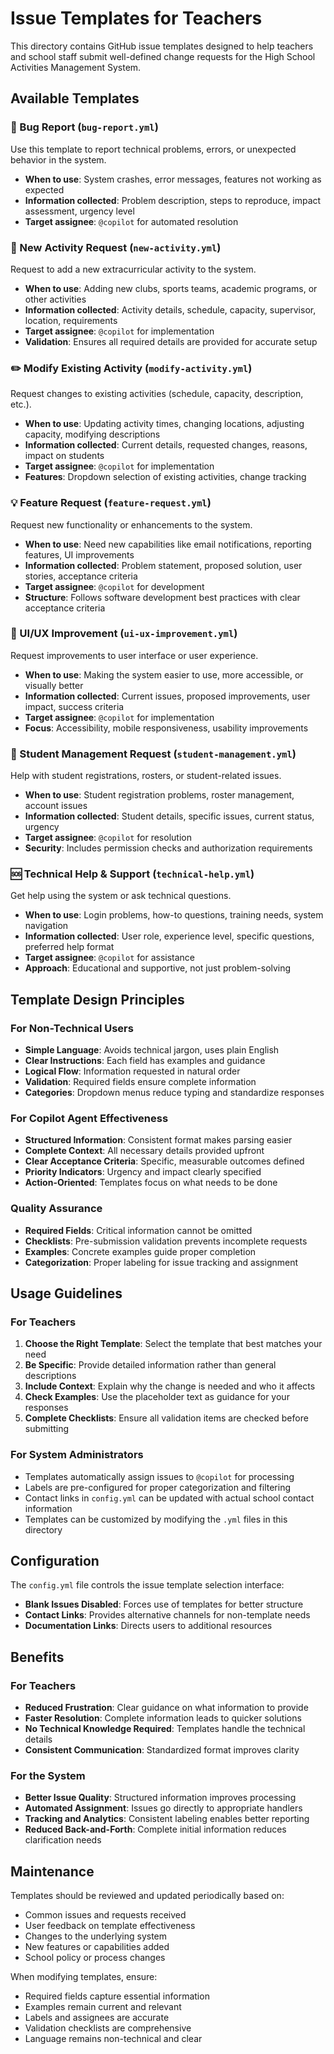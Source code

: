 # Issue Templates for Teachers

This directory contains GitHub issue templates designed to help teachers and school staff submit well-defined change requests for the High School Activities Management System.

## Available Templates

### 🐛 Bug Report (`bug-report.yml`)
Use this template to report technical problems, errors, or unexpected behavior in the system.
- **When to use**: System crashes, error messages, features not working as expected
- **Information collected**: Problem description, steps to reproduce, impact assessment, urgency level
- **Target assignee**: `@copilot` for automated resolution

### 🎯 New Activity Request (`new-activity.yml`)
Request to add a new extracurricular activity to the system.
- **When to use**: Adding new clubs, sports teams, academic programs, or other activities
- **Information collected**: Activity details, schedule, capacity, supervisor, location, requirements
- **Target assignee**: `@copilot` for implementation
- **Validation**: Ensures all required details are provided for accurate setup

### ✏️ Modify Existing Activity (`modify-activity.yml`)
Request changes to existing activities (schedule, capacity, description, etc.).
- **When to use**: Updating activity times, changing locations, adjusting capacity, modifying descriptions
- **Information collected**: Current details, requested changes, reasons, impact on students
- **Target assignee**: `@copilot` for implementation
- **Features**: Dropdown selection of existing activities, change tracking

### 💡 Feature Request (`feature-request.yml`)
Request new functionality or enhancements to the system.
- **When to use**: Need new capabilities like email notifications, reporting features, UI improvements
- **Information collected**: Problem statement, proposed solution, user stories, acceptance criteria
- **Target assignee**: `@copilot` for development
- **Structure**: Follows software development best practices with clear acceptance criteria

### 🎨 UI/UX Improvement (`ui-ux-improvement.yml`)
Request improvements to user interface or user experience.
- **When to use**: Making the system easier to use, more accessible, or visually better
- **Information collected**: Current issues, proposed improvements, user impact, success criteria
- **Target assignee**: `@copilot` for implementation
- **Focus**: Accessibility, mobile responsiveness, usability improvements

### 👥 Student Management Request (`student-management.yml`)
Help with student registrations, rosters, or student-related issues.
- **When to use**: Student registration problems, roster management, account issues
- **Information collected**: Student details, specific issues, current status, urgency
- **Target assignee**: `@copilot` for resolution
- **Security**: Includes permission checks and authorization requirements

### 🆘 Technical Help & Support (`technical-help.yml`)
Get help using the system or ask technical questions.
- **When to use**: Login problems, how-to questions, training needs, system navigation
- **Information collected**: User role, experience level, specific questions, preferred help format
- **Target assignee**: `@copilot` for assistance
- **Approach**: Educational and supportive, not just problem-solving

## Template Design Principles

### For Non-Technical Users
- **Simple Language**: Avoids technical jargon, uses plain English
- **Clear Instructions**: Each field has examples and guidance
- **Logical Flow**: Information requested in natural order
- **Validation**: Required fields ensure complete information
- **Categories**: Dropdown menus reduce typing and standardize responses

### For Copilot Agent Effectiveness
- **Structured Information**: Consistent format makes parsing easier
- **Complete Context**: All necessary details provided upfront
- **Clear Acceptance Criteria**: Specific, measurable outcomes defined
- **Priority Indicators**: Urgency and impact clearly specified
- **Action-Oriented**: Templates focus on what needs to be done

### Quality Assurance
- **Required Fields**: Critical information cannot be omitted
- **Checklists**: Pre-submission validation prevents incomplete requests
- **Examples**: Concrete examples guide proper completion
- **Categorization**: Proper labeling for issue tracking and assignment

## Usage Guidelines

### For Teachers
1. **Choose the Right Template**: Select the template that best matches your need
2. **Be Specific**: Provide detailed information rather than general descriptions
3. **Include Context**: Explain why the change is needed and who it affects
4. **Check Examples**: Use the placeholder text as guidance for your responses
5. **Complete Checklists**: Ensure all validation items are checked before submitting

### For System Administrators
- Templates automatically assign issues to `@copilot` for processing
- Labels are pre-configured for proper categorization and filtering
- Contact links in `config.yml` can be updated with actual school contact information
- Templates can be customized by modifying the `.yml` files in this directory

## Configuration

The `config.yml` file controls the issue template selection interface:
- **Blank Issues Disabled**: Forces use of templates for better structure
- **Contact Links**: Provides alternative channels for non-template needs
- **Documentation Links**: Directs users to additional resources

## Benefits

### For Teachers
- **Reduced Frustration**: Clear guidance on what information to provide
- **Faster Resolution**: Complete information leads to quicker solutions
- **No Technical Knowledge Required**: Templates handle the technical details
- **Consistent Communication**: Standardized format improves clarity

### For the System
- **Better Issue Quality**: Structured information improves processing
- **Automated Assignment**: Issues go directly to appropriate handlers
- **Tracking and Analytics**: Consistent labeling enables better reporting
- **Reduced Back-and-Forth**: Complete initial information reduces clarification needs

## Maintenance

Templates should be reviewed and updated periodically based on:
- Common issues and requests received
- User feedback on template effectiveness  
- Changes to the underlying system
- New features or capabilities added
- School policy or process changes

When modifying templates, ensure:
- Required fields capture essential information
- Examples remain current and relevant
- Labels and assignees are accurate
- Validation checklists are comprehensive
- Language remains non-technical and clear